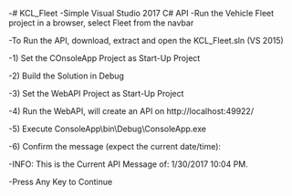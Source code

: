 -# KCL_Fleet
 -Simple Visual Studio 2017 C# API
 -Run the Vehicle Fleet project in a browser, select Fleet from the navbar 

 -To Run the API, download, extract and open the KCL_Fleet.sln (VS 2015)

 -1) Set the COnsoleApp Project as Start-Up Project

 -2) Build the Solution in Debug

 -3) Set the WebAPI Project as Start-Up Project

 -4) Run the WebAPI, will create an API on http://localhost:49922/

 -5) Execute ConsoleApp\bin\Debug\ConsoleApp.exe

 -6) Confirm the message (expect the current date/time): 

 -INFO: This is the Current API Message of: 1/30/2017 10:04 PM.

 -Press Any Key to Continue
